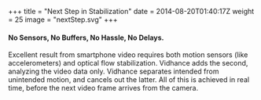 +++
title = "Next Step in Stabilization"
date = 2014-08-20T01:40:17Z
weight = 25
image = "nextStep.svg"
+++
#### No Sensors, No Buffers, No Hassle, No Delays.
Excellent result from smartphone video requires both motion sensors (like accelerometers) and optical flow stabilization.
Vidhance adds the second, analyzing the video data only. Vidhance separates intended from unintended motion, and cancels out the latter. All of this is achieved in real time, before the next video frame arrives from the camera.
